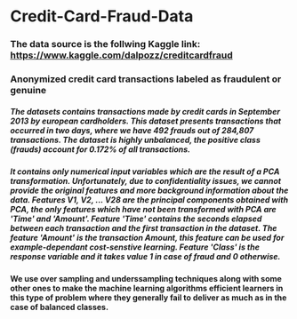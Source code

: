 # Credit-Card-Fraud-Data

### The data source is the follwing Kaggle link: https://www.kaggle.com/dalpozz/creditcardfraud

### Anonymized credit card transactions labeled as fraudulent or genuine

##### The datasets contains transactions made by credit cards in September 2013 by european cardholders. This dataset presents transactions that occurred in two days, where we have 492 frauds out of 284,807 transactions. The dataset is highly unbalanced, the positive class (frauds) account for 0.172% of all transactions.

##### It contains only numerical input variables which are the result of a PCA transformation. Unfortunately, due to confidentiality issues, we cannot provide the original features and more background information about the data. Features V1, V2, ... V28 are the principal components obtained with PCA, the only features which have not been transformed with PCA are 'Time' and 'Amount'. Feature 'Time' contains the seconds elapsed between each transaction and the first transaction in the dataset. The feature 'Amount' is the transaction Amount, this feature can be used for example-dependant cost-senstive learning. Feature 'Class' is the response variable and it takes value 1 in case of fraud and 0 otherwise.

#### We use over sampling and underssampling techniques along with some other ones to make the machine learning algorithms efficient learners in this type of problem where they generally fail to deliver as much as in the case of balanced classes.
